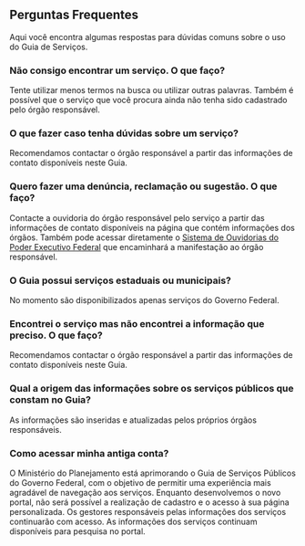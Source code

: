 Perguntas Frequentes
---

Aqui você encontra algumas respostas para dúvidas comuns sobre o uso do Guia de Serviços.


### Não consigo encontrar um serviço. O que faço?
Tente utilizar menos termos na busca ou utilizar outras palavras. Também é possível que o serviço que você procura ainda não tenha sido cadastrado pelo órgão responsável.

### O que fazer caso tenha dúvidas sobre um serviço?
Recomendamos contactar o órgão responsável a partir das informações de contato disponíveis neste Guia.

### Quero fazer uma denúncia, reclamação ou sugestão. O que faço?
Contacte a ouvidoria do órgão responsável pelo serviço a partir das informações de contato disponíveis na página que contém informações dos órgãos. Também pode acessar diretamente o [Sistema de Ouvidorias do Poder Executivo Federal](https://sistema.ouvidorias.gov.br) que encaminhará a manifestação ao órgão responsável.

### O Guia possui serviços estaduais ou municipais?
No momento são disponibilizados apenas serviços do Governo Federal.

### Encontrei o serviço mas não encontrei a informação que preciso. O que faço?
Recomendamos contactar o órgão responsável a partir das informações de contato disponíveis neste Guia.

### Qual a origem das informações sobre os serviços públicos que constam no Guia?
As informações são inseridas e atualizadas pelos próprios órgãos responsáveis.

### Como acessar minha antiga conta?
O Ministério do Planejamento está aprimorando o Guia de Serviços Públicos do Governo Federal, com o objetivo de permitir uma experiência mais agradável de navegação aos serviços. Enquanto desenvolvemos o novo portal, não será possível a realização de cadastro e o acesso à sua página personalizada. Os gestores responsáveis pelas informações dos serviços continuarão com acesso. As informações dos serviços continuam disponíveis para pesquisa no portal.
